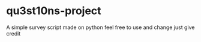 # qu3st10ns-project
A simple survey script made on python feel free to use and change just give credit

